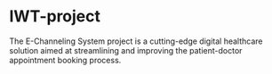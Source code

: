 # IWT-project
The E-Channeling System project is a cutting-edge digital healthcare solution aimed at streamlining and improving the patient-doctor appointment booking process. 
